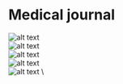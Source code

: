 # Medical journal
![alt text](https://i.imgur.com/GJZTVnm.jpg) \
![alt text](https://i.imgur.com/e2eHmsY.jpg) \
![alt text](https://i.imgur.com/IwN5UYc.jpg) \
![alt text](https://i.imgur.com/iW6VX4N.jpg) \
![alt text](https://i.imgur.com/YHWRe6i.jpg) \
